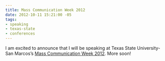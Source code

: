 ```yaml
---
title: Mass Communication Week 2012
date: 2012-10-11 15:21:00 -05
tags:
- speaking
- texas-state
- conferences
---
```


I am excited to announce that I will be speaking at Texas State University-San Marcos’s <a href="https://www.txstatemcweek.com/p/schedule.html">Mass Communication Week 2012</a>. More soon!
